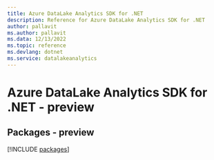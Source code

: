 ```yaml
---
title: Azure DataLake Analytics SDK for .NET
description: Reference for Azure DataLake Analytics SDK for .NET
author: pallavit
ms.author: pallavit
ms.data: 12/13/2022
ms.topic: reference
ms.devlang: dotnet
ms.service: datalakeanalytics
---
```

# Azure DataLake Analytics SDK for .NET - preview
## Packages - preview
[!INCLUDE [packages](datalake-analytics-index.md)]